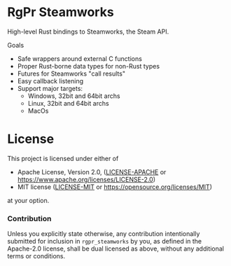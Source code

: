 # RgPr Steamworks
High-level Rust bindings to Steamworks, the Steam API.

Goals
- Safe wrappers around external C functions
- Proper Rust-borne data types for non-Rust types
- Futures for Steamworks "call results"
- Easy callback listening
- Support major targets:
	- Windows, 32bit and 64bit archs
	- Linux, 32bit and 64bit archs
	- MacOs

# License

This project is licensed under either of

 * Apache License, Version 2.0, ([LICENSE-APACHE](LICENSE-APACHE) or
   https://www.apache.org/licenses/LICENSE-2.0)
 * MIT license ([LICENSE-MIT](LICENSE-MIT) or
   https://opensource.org/licenses/MIT)

at your option.

### Contribution

Unless you explicitly state otherwise, any contribution intentionally submitted
for inclusion in `rgpr_steamworks` by you, as defined in the Apache-2.0 license, shall be
dual licensed as above, without any additional terms or conditions.

